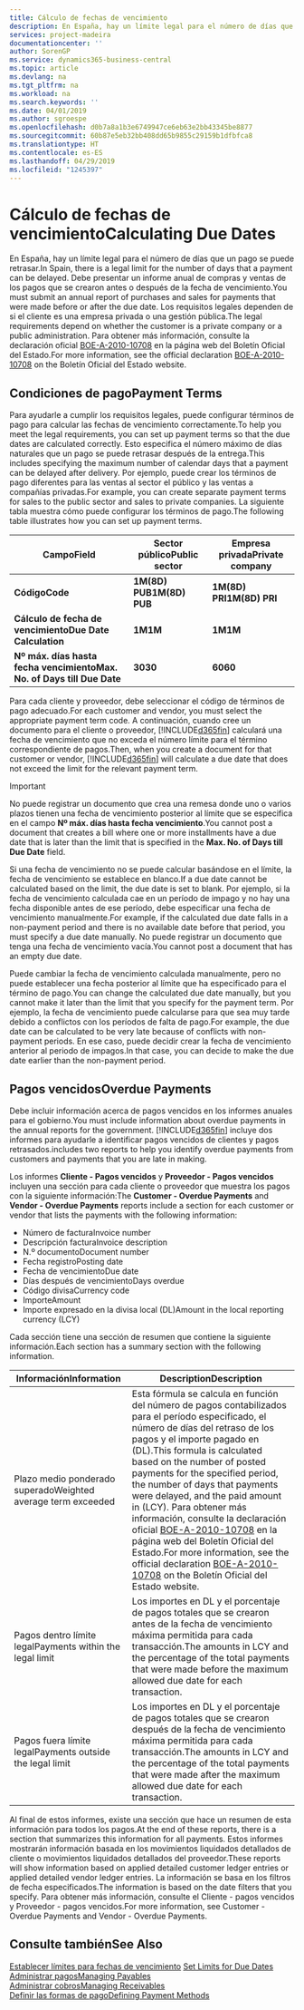 ```yaml
---
title: Cálculo de fechas de vencimiento
description: En España, hay un límite legal para el número de días que un pago se puede retrasar. Debe presentar un informe anual de compras y ventas de los pagos que se crearon antes o después de la fecha de vencimiento.
services: project-madeira
documentationcenter: ''
author: SorenGP
ms.service: dynamics365-business-central
ms.topic: article
ms.devlang: na
ms.tgt_pltfrm: na
ms.workload: na
ms.search.keywords: ''
ms.date: 04/01/2019
ms.author: sgroespe
ms.openlocfilehash: d0b7a8a1b3e6749947ce6eb63e2bb43345be8877
ms.sourcegitcommit: 60b87e5eb32bb408dd65b9855c29159b1dfbfca8
ms.translationtype: HT
ms.contentlocale: es-ES
ms.lasthandoff: 04/29/2019
ms.locfileid: "1245397"
---
```

# <a name="calculating-due-dates"></a><span data-ttu-id="73797-104">Cálculo de fechas de vencimiento</span><span class="sxs-lookup"><span data-stu-id="73797-104">Calculating Due Dates</span></span>
<span data-ttu-id="73797-105">En España, hay un límite legal para el número de días que un pago se puede retrasar.</span><span class="sxs-lookup"><span data-stu-id="73797-105">In Spain, there is a legal limit for the number of days that a payment can be delayed.</span></span> <span data-ttu-id="73797-106">Debe presentar un informe anual de compras y ventas de los pagos que se crearon antes o después de la fecha de vencimiento.</span><span class="sxs-lookup"><span data-stu-id="73797-106">You must submit an annual report of purchases and sales for payments that were made before or after the due date.</span></span> <span data-ttu-id="73797-107">Los requisitos legales dependen de si el cliente es una empresa privada o una gestión pública.</span><span class="sxs-lookup"><span data-stu-id="73797-107">The legal requirements depend on whether the customer is a private company or a public administration.</span></span> <span data-ttu-id="73797-108">Para obtener más información, consulte la declaración oficial [BOE-A-2010-10708](https://go.microsoft.com/fwlink/?LinkId=224630) en la página web del Boletín Oficial del Estado.</span><span class="sxs-lookup"><span data-stu-id="73797-108">For more information, see the official declaration [BOE-A-2010-10708](https://go.microsoft.com/fwlink/?LinkId=224630) on the Boletín Oficial del Estado website.</span></span>  

## <a name="payment-terms"></a><span data-ttu-id="73797-109">Condiciones de pago</span><span class="sxs-lookup"><span data-stu-id="73797-109">Payment Terms</span></span>  
<span data-ttu-id="73797-110">Para ayudarle a cumplir los requisitos legales, puede configurar términos de pago para calcular las fechas de vencimiento correctamente.</span><span class="sxs-lookup"><span data-stu-id="73797-110">To help you meet the legal requirements, you can set up payment terms so that the due dates are calculated correctly.</span></span> <span data-ttu-id="73797-111">Esto especifica el número máximo de días naturales que un pago se puede retrasar después de la entrega.</span><span class="sxs-lookup"><span data-stu-id="73797-111">This includes specifying the maximum number of calendar days that a payment can be delayed after delivery.</span></span> <span data-ttu-id="73797-112">Por ejemplo, puede crear los términos de pago diferentes para las ventas al sector el público y las ventas a compañías privadas.</span><span class="sxs-lookup"><span data-stu-id="73797-112">For example, you can create separate payment terms for sales to the public sector and sales to private companies.</span></span> <span data-ttu-id="73797-113">La siguiente tabla muestra cómo puede configurar los términos de pago.</span><span class="sxs-lookup"><span data-stu-id="73797-113">The following table illustrates how you can set up payment terms.</span></span>  

|<span data-ttu-id="73797-114">Campo</span><span class="sxs-lookup"><span data-stu-id="73797-114">Field</span></span>|<span data-ttu-id="73797-115">Sector público</span><span class="sxs-lookup"><span data-stu-id="73797-115">Public sector</span></span>|<span data-ttu-id="73797-116">Empresa privada</span><span class="sxs-lookup"><span data-stu-id="73797-116">Private company</span></span>|  
|---------------------------------|-------------------|---------------------|  
|<span data-ttu-id="73797-117">**Código**</span><span class="sxs-lookup"><span data-stu-id="73797-117">**Code**</span></span>|<span data-ttu-id="73797-118">**1M(8D) PUB**</span><span class="sxs-lookup"><span data-stu-id="73797-118">**1M(8D) PUB**</span></span>|<span data-ttu-id="73797-119">**1M(8D) PRI**</span><span class="sxs-lookup"><span data-stu-id="73797-119">**1M(8D) PRI**</span></span>|  
|<span data-ttu-id="73797-120">**Cálculo de fecha de vencimiento**</span><span class="sxs-lookup"><span data-stu-id="73797-120">**Due Date Calculation**</span></span>|<span data-ttu-id="73797-121">**1M**</span><span class="sxs-lookup"><span data-stu-id="73797-121">**1M**</span></span>|<span data-ttu-id="73797-122">**1M**</span><span class="sxs-lookup"><span data-stu-id="73797-122">**1M**</span></span>|  
|<span data-ttu-id="73797-123">**Nº máx. días hasta fecha vencimiento**</span><span class="sxs-lookup"><span data-stu-id="73797-123">**Max. No. of Days till Due Date**</span></span>|<span data-ttu-id="73797-124">**30**</span><span class="sxs-lookup"><span data-stu-id="73797-124">**30**</span></span>|<span data-ttu-id="73797-125">**60**</span><span class="sxs-lookup"><span data-stu-id="73797-125">**60**</span></span>|  

 <span data-ttu-id="73797-126">Para cada cliente y proveedor, debe seleccionar el código de términos de pago adecuado.</span><span class="sxs-lookup"><span data-stu-id="73797-126">For each customer and vendor, you must select the appropriate payment term code.</span></span> <span data-ttu-id="73797-127">A continuación, cuando cree un documento para el cliente o proveedor, [!INCLUDE[d365fin](../../includes/d365fin_md.md)] calculará una fecha de vencimiento que no exceda el número límite para el término correspondiente de pagos.</span><span class="sxs-lookup"><span data-stu-id="73797-127">Then, when you create a document for that customer or vendor, [!INCLUDE[d365fin](../../includes/d365fin_md.md)] will calculate a due date that does not exceed the limit for the relevant payment term.</span></span>  

> [!IMPORTANT]  
>  <span data-ttu-id="73797-128">No puede registrar un documento que crea una remesa donde uno o varios plazos tienen una fecha de vencimiento posterior al límite que se especifica en el campo **Nº máx. días hasta fecha vencimiento**.</span><span class="sxs-lookup"><span data-stu-id="73797-128">You cannot post a document that creates a bill where one or more installments have a due date that is later than the limit that is specified in the **Max. No. of Days till Due Date** field.</span></span>  

 <span data-ttu-id="73797-129">Si una fecha de vencimiento no se puede calcular basándose en el límite, la fecha de vencimiento se establece en blanco.</span><span class="sxs-lookup"><span data-stu-id="73797-129">If a due date cannot be calculated based on the limit, the due date is set to blank.</span></span> <span data-ttu-id="73797-130">Por ejemplo, si la fecha de vencimiento calculada cae en un período de impago y no hay una fecha disponible antes de ese período, debe especificar una fecha de vencimiento manualmente.</span><span class="sxs-lookup"><span data-stu-id="73797-130">For example, if the calculated due date falls in a non-payment period and there is no available date before that period, you must specify a due date manually.</span></span> <span data-ttu-id="73797-131">No puede registrar un documento que tenga una fecha de vencimiento vacía.</span><span class="sxs-lookup"><span data-stu-id="73797-131">You cannot post a document that has an empty due date.</span></span>  

 <span data-ttu-id="73797-132">Puede cambiar la fecha de vencimiento calculada manualmente, pero no puede establecer una fecha posterior al límite que ha especificado para el término de pago.</span><span class="sxs-lookup"><span data-stu-id="73797-132">You can change the calculated due date manually, but you cannot make it later than the limit that you specify for the payment term.</span></span> <span data-ttu-id="73797-133">Por ejemplo, la fecha de vencimiento puede calcularse para que sea muy tarde debido a conflictos con los períodos de falta de pago.</span><span class="sxs-lookup"><span data-stu-id="73797-133">For example, the due date can be calculated to be very late because of conflicts with non-payment periods.</span></span> <span data-ttu-id="73797-134">En ese caso, puede decidir crear la fecha de vencimiento anterior al periodo de impagos.</span><span class="sxs-lookup"><span data-stu-id="73797-134">In that case, you can decide to make the due date earlier than the non-payment period.</span></span>  

## <a name="overdue-payments"></a><span data-ttu-id="73797-135">Pagos vencidos</span><span class="sxs-lookup"><span data-stu-id="73797-135">Overdue Payments</span></span>  
 <span data-ttu-id="73797-136">Debe incluir información acerca de pagos vencidos en los informes anuales para el gobierno.</span><span class="sxs-lookup"><span data-stu-id="73797-136">You must include information about overdue payments in the annual reports for the government.</span></span> [!INCLUDE[d365fin](../../includes/d365fin_md.md)] <span data-ttu-id="73797-137">incluye dos informes para ayudarle a identificar pagos vencidos de clientes y pagos retrasados.</span><span class="sxs-lookup"><span data-stu-id="73797-137">includes two reports to help you identify overdue payments from customers and payments that you are late in making.</span></span>  

 <span data-ttu-id="73797-138">Los informes **Cliente - Pagos vencidos** y **Proveedor - Pagos vencidos** incluyen una sección para cada cliente o proveedor que muestra los pagos con la siguiente información:</span><span class="sxs-lookup"><span data-stu-id="73797-138">The **Customer - Overdue Payments** and **Vendor - Overdue Payments** reports include a section for each customer or vendor that lists the payments with the following information:</span></span>  

- <span data-ttu-id="73797-139">Número de factura</span><span class="sxs-lookup"><span data-stu-id="73797-139">Invoice number</span></span>  
- <span data-ttu-id="73797-140">Descripción factura</span><span class="sxs-lookup"><span data-stu-id="73797-140">Invoice description</span></span>  
- <span data-ttu-id="73797-141">N.º documento</span><span class="sxs-lookup"><span data-stu-id="73797-141">Document number</span></span>  
- <span data-ttu-id="73797-142">Fecha registro</span><span class="sxs-lookup"><span data-stu-id="73797-142">Posting date</span></span>  
- <span data-ttu-id="73797-143">Fecha de vencimiento</span><span class="sxs-lookup"><span data-stu-id="73797-143">Due date</span></span>  
- <span data-ttu-id="73797-144">Días después de vencimiento</span><span class="sxs-lookup"><span data-stu-id="73797-144">Days overdue</span></span>  
- <span data-ttu-id="73797-145">Código divisa</span><span class="sxs-lookup"><span data-stu-id="73797-145">Currency code</span></span>  
- <span data-ttu-id="73797-146">Importe</span><span class="sxs-lookup"><span data-stu-id="73797-146">Amount</span></span>  
- <span data-ttu-id="73797-147">Importe expresado en la divisa local (DL)</span><span class="sxs-lookup"><span data-stu-id="73797-147">Amount in the local reporting currency (LCY)</span></span>  

<span data-ttu-id="73797-148">Cada sección tiene una sección de resumen que contiene la siguiente información.</span><span class="sxs-lookup"><span data-stu-id="73797-148">Each section has a summary section with the following information.</span></span>  

|<span data-ttu-id="73797-149">Información</span><span class="sxs-lookup"><span data-stu-id="73797-149">Information</span></span>|<span data-ttu-id="73797-150">Description</span><span class="sxs-lookup"><span data-stu-id="73797-150">Description</span></span>|  
|-----------------|---------------------------------------|  
|<span data-ttu-id="73797-151">Plazo medio ponderado superado</span><span class="sxs-lookup"><span data-stu-id="73797-151">Weighted average term exceeded</span></span>|<span data-ttu-id="73797-152">Esta fórmula se calcula en función del número de pagos contabilizados para el período especificado, el número de días del retraso de los pagos y el importe pagado en (DL).</span><span class="sxs-lookup"><span data-stu-id="73797-152">This formula is calculated based on the number of posted payments for the specified period, the number of days that payments were delayed, and the paid amount in (LCY).</span></span> <span data-ttu-id="73797-153">Para obtener más información, consulte la declaración oficial [BOE-A-2010-10708](https://go.microsoft.com/fwlink/?LinkId=224630) en la página web del Boletín Oficial del Estado.</span><span class="sxs-lookup"><span data-stu-id="73797-153">For more information, see the official declaration [BOE-A-2010-10708](https://go.microsoft.com/fwlink/?LinkId=224630) on the Boletín Oficial del Estado website.</span></span>|  
|<span data-ttu-id="73797-154">Pagos dentro límite legal</span><span class="sxs-lookup"><span data-stu-id="73797-154">Payments within the legal limit</span></span>|<span data-ttu-id="73797-155">Los importes en DL y el porcentaje de pagos totales que se crearon antes de la fecha de vencimiento máxima permitida para cada transacción.</span><span class="sxs-lookup"><span data-stu-id="73797-155">The amounts in LCY and the percentage of the total payments that were made before the maximum allowed due date for each transaction.</span></span>|  
|<span data-ttu-id="73797-156">Pagos fuera límite legal</span><span class="sxs-lookup"><span data-stu-id="73797-156">Payments outside the legal limit</span></span>|<span data-ttu-id="73797-157">Los importes en DL y el porcentaje de pagos totales que se crearon después de la fecha de vencimiento máxima permitida para cada transacción.</span><span class="sxs-lookup"><span data-stu-id="73797-157">The amounts in LCY and the percentage of the total payments that were made after the maximum allowed due date for each transaction.</span></span>|  

 <span data-ttu-id="73797-158">Al final de estos informes, existe una sección que hace un resumen de esta información para todos los pagos.</span><span class="sxs-lookup"><span data-stu-id="73797-158">At the end of these reports, there is a section that summarizes this information for all payments.</span></span> <span data-ttu-id="73797-159">Estos informes mostrarán información basada en los movimientos liquidados detallados de cliente o movimientos liquidados detallados del proveedor.</span><span class="sxs-lookup"><span data-stu-id="73797-159">These reports will show information based on applied detailed customer ledger entries or applied detailed vendor ledger entries.</span></span> <span data-ttu-id="73797-160">La información se basa en los filtros de fecha especificados.</span><span class="sxs-lookup"><span data-stu-id="73797-160">The information is based on the date filters that you specify.</span></span> <span data-ttu-id="73797-161">Para obtener más información, consulte el Cliente - pagos vencidos y Proveedor - pagos vencidos.</span><span class="sxs-lookup"><span data-stu-id="73797-161">For more information, see Customer - Overdue Payments and Vendor - Overdue Payments.</span></span>  

## <a name="see-also"></a><span data-ttu-id="73797-162">Consulte también</span><span class="sxs-lookup"><span data-stu-id="73797-162">See Also</span></span>  
 <span data-ttu-id="73797-163">[Establecer límites para fechas de vencimiento](how-to-set-limits-for-due-dates.md) </span><span class="sxs-lookup"><span data-stu-id="73797-163">[Set Limits for Due Dates](how-to-set-limits-for-due-dates.md) </span></span>  
[<span data-ttu-id="73797-164">Administrar pagos</span><span class="sxs-lookup"><span data-stu-id="73797-164">Managing Payables</span></span>](../../payables-manage-payables.md)  
[<span data-ttu-id="73797-165">Administrar cobros</span><span class="sxs-lookup"><span data-stu-id="73797-165">Managing Receivables</span></span>](../../receivables-manage-receivables.md)  
 [<span data-ttu-id="73797-166">Definir las formas de pago</span><span class="sxs-lookup"><span data-stu-id="73797-166">Defining Payment Methods</span></span>](../../finance-payment-methods.md)
